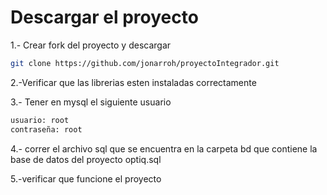 # Descargar el proyecto

1.- Crear fork del proyecto y descargar

```bash
git clone https://github.com/jonarroh/proyectoIntegrador.git
```

2.-Verificar que las librerias esten instaladas correctamente

3.- Tener en mysql el siguiente usuario

```bash
usuario: root
contraseña: root
```

4.- correr el archivo sql que se encuentra en la carpeta bd
que contiene la base de datos del proyecto optiq.sql

5.-verificar que funcione el proyecto
